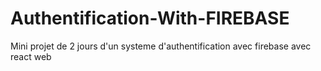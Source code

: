 # Authentification-With-FIREBASE
Mini projet de 2 jours d'un systeme d'authentification avec firebase avec react web
